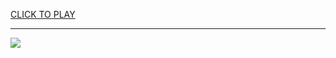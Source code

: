 
<a href="https://premium76.site?title=football_game_unblocked&ref=13M">CLICK TO PLAY</a></h3>
<hr>

<a href="https://premium76.site?title=football_game_unblocked&ref=13M"><img src="https://clearcache.store/games.png"></a>


